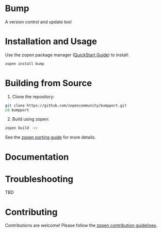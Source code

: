 # Bump

A version control and update tool

# Installation and Usage

Use the zopen package manager ([QuickStart Guide](https://zopen.community/#/Guides/QuickStart)) to install:
```bash
zopen install bump
```

# Building from Source

1. Clone the repository:
```bash
git clone https://github.com/zopencommunity/bumpport.git
cd bumpport
```
2. Build using zopen:
```bash
zopen build -vv
```

See the [zopen porting guide](https://zopen.community/#/Guides/Porting) for more details.

# Documentation


# Troubleshooting
TBD

# Contributing
Contributions are welcome! Please follow the [zopen contribution guidelines](https://github.com/zopencommunity/meta/blob/main/CONTRIBUTING.md).
